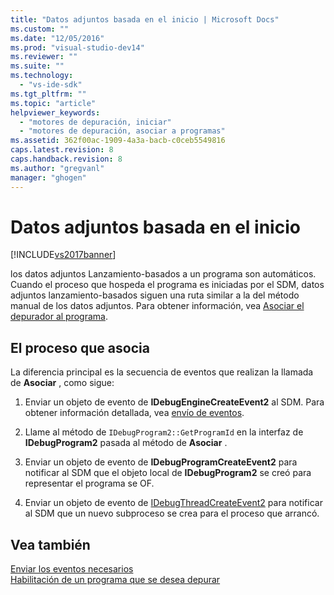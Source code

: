 ```yaml
---
title: "Datos adjuntos basada en el inicio | Microsoft Docs"
ms.custom: ""
ms.date: "12/05/2016"
ms.prod: "visual-studio-dev14"
ms.reviewer: ""
ms.suite: ""
ms.technology: 
  - "vs-ide-sdk"
ms.tgt_pltfrm: ""
ms.topic: "article"
helpviewer_keywords: 
  - "motores de depuración, iniciar"
  - "motores de depuración, asociar a programas"
ms.assetid: 362f00ac-1909-4a3a-bacb-c0ceb5549816
caps.latest.revision: 8
caps.handback.revision: 8
ms.author: "gregvanl"
manager: "ghogen"
---
```

# Datos adjuntos basada en el inicio
[!INCLUDE[vs2017banner](../../code-quality/includes/vs2017banner.md)]

los datos adjuntos Lanzamiento\-basados a un programa son automáticos.  Cuando el proceso que hospeda el programa es iniciadas por el SDM, datos adjuntos lanzamiento\-basados siguen una ruta similar a la del método manual de los datos adjuntos.  Para obtener información, vea [Asociar el depurador al programa](../../extensibility/debugger/attaching-to-the-program.md).  
  
## El proceso que asocia  
 La diferencia principal es la secuencia de eventos que realizan la llamada de **Asociar** , como sigue:  
  
1.  Enviar un objeto de evento de **IDebugEngineCreateEvent2** al SDM.  Para obtener información detallada, vea [envío de eventos](../../extensibility/debugger/sending-events.md).  
  
2.  Llame al método de `IDebugProgram2::GetProgramId` en la interfaz de **IDebugProgram2** pasada al método de **Asociar** .  
  
3.  Enviar un objeto de evento de **IDebugProgramCreateEvent2** para notificar al SDM que el objeto local de **IDebugProgram2** se creó para representar el programa se OF.  
  
4.  Enviar un objeto de evento de [IDebugThreadCreateEvent2](../../extensibility/debugger/reference/idebugthreadcreateevent2.md) para notificar al SDM que un nuevo subproceso se crea para el proceso que arrancó.  
  
## Vea también  
 [Enviar los eventos necesarios](../../extensibility/debugger/sending-the-required-events.md)   
 [Habilitación de un programa que se desea depurar](../../extensibility/debugger/enabling-a-program-to-be-debugged.md)